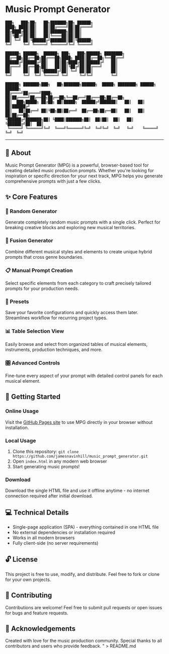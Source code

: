 # Music Prompt Generator

```ascii
███╗   ███╗██╗   ██╗███████╗██╗ ██████╗
████╗ ████║██║   ██║██╔════╝██║██╔════╝
██╔████╔██║██║   ██║███████╗██║██║     
██║╚██╔╝██║██║   ██║╚════██║██║██║     
██║ ╚═╝ ██║╚██████╔╝███████║██║╚██████╗
╚═╝     ╚═╝ ╚═════╝ ╚══════╝╚═╝ ╚═════╝

██████╗ ██████╗  ██████╗ ███╗   ███╗██████╗ ████████╗
██╔══██╗██╔══██╗██╔═══██╗████╗ ████║██╔══██╗╚══██╔══╝
██████╔╝██████╔╝██║   ██║██╔████╔██║██████╔╝   ██║   
██╔═══╝ ██╔══██╗██║   ██║██║╚██╔╝██║██╔═══╝    ██║   
██║     ██║  ██║╚██████╔╝██║ ╚═╝ ██║██║        ██║   
╚═╝     ╚═╝  ╚═╝ ╚═════╝ ╚═╝     ╚═╝╚═╝        ╚═╝   

██████╗ ███████╗███╗   ██╗███████╗██████╗  █████╗ ████████╗ ██████╗ ██████╗ 
██╔════╝██╔════╝████╗  ██║██╔════╝██╔══██╗██╔══██╗╚══██╔══╝██╔═══██╗██╔══██╗
██║  ███╗█████╗ ██╔██╗ ██║█████╗  ██████╔╝███████║   ██║   ██║   ██║██████╔╝
██║   ██║██╔══╝ ██║╚██╗██║██╔══╝  ██╔══██╗██╔══██║   ██║   ██║   ██║██╔══██╗
╚██████╔╝███████╗██║ ╚████║███████╗██║  ██║██║  ██║   ██║   ╚██████╔╝██║  ██║
 ╚═════╝ ╚══════╝╚═╝  ╚═══╝╚══════╝╚═╝  ╚═╝╚═╝  ╚═╝   ╚═╝    ╚═════╝ ╚═╝  ╚═╝
```

---

## 🎵 About

Music Prompt Generator (MPG) is a powerful, browser-based tool for creating detailed music production prompts. Whether you're looking for inspiration or specific direction for your next track, MPG helps you generate comprehensive prompts with just a few clicks.

## ✨ Core Features

### 🎲 Random Generator

Generate completely random music prompts with a single click. Perfect for breaking creative blocks and exploring new musical territories.

### 🔀 Fusion Generator

Combine different musical styles and elements to create unique hybrid prompts that cross genre boundaries.

### 📋 Manual Prompt Creation

Select specific elements from each category to craft precisely tailored prompts for your production needs.

### 💾 Presets

Save your favorite configurations and quickly access them later. Streamlines workflow for recurring project types.

### 📊 Table Selection View

Easily browse and select from organized tables of musical elements, instruments, production techniques, and more.

### 🎛️ Advanced Controls

Fine-tune every aspect of your prompt with detailed control panels for each musical element.

## 🚀 Getting Started

### Online Usage

Visit the [GitHub Pages site](https://jamesnavinhill.github.io/music_prompt_generator) to use MPG directly in your browser without installation.

### Local Usage

1. Clone this repository: `git clone https://github.com/jamesnavinhill/music_prompt_generator.git`
2. Open `index.html` in any modern web browser
3. Start generating music prompts!

### Download

Download the single HTML file and use it offline anytime - no internet connection required after initial download.

## 💻 Technical Details

- Single-page application (SPA) - everything contained in one HTML file
- No external dependencies or installation required
- Works in all modern browsers
- Fully client-side (no server requirements)

## 🔓 License

This project is free to use, modify, and distribute. Feel free to fork or clone for your own projects.

## 🤝 Contributing

Contributions are welcome! Feel free to submit pull requests or open issues for bugs and feature requests.

## 🙏 Acknowledgements

Created with love for the music production community. Special thanks to all contributors and users who provide feedback.
" > README.md
